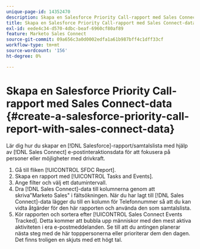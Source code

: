 ```yaml
---
unique-page-id: 14352470
description: Skapa en Salesforce Priority Call-rapport med Sales Connect Data - Marketo Docs - Produktdokumentation
title: Skapa en Salesforce Priority Call-rapport med Sales Connect-data
exl-id: eede4c34-d570-4dbc-beaf-6960cf80af89
feature: Marketo Sales Connect
source-git-commit: 09a656c3a0d0002edfa1a61b987bff4c1dff33cf
workflow-type: tm+mt
source-wordcount: '156'
ht-degree: 0%

---
```


# Skapa en Salesforce Priority Call-rapport med Sales Connect-data {#create-a-salesforce-priority-call-report-with-sales-connect-data}

Lär dig hur du skapar en [!DNL Salesforce]-rapport/samtalslista med hjälp av [!DNL Sales Connect] e-postinteraktionsdata för att fokusera på personer eller möjligheter med drivkraft.

1. Gå till fliken [!UICONTROL SFDC Report].
1. Skapa en rapport med [!UICONTROL Tasks and Events].
1. Ange filter och välj ett datumintervall.
1. Dra [!DNL Sales Connect]-data till kolumnerna genom att skriva&quot;Marketo Sales&quot; i fältsökningen. När du har lagt till [!DNL Sales Connect]-data lägger du till en kolumn för Telefonnummer så att du kan vidta åtgärder för den här rapporten och använda den som samtalslista.
1. Kör rapporten och sortera efter [!UICONTROL Sales Connect Events Tracked]. Detta kommer att bubbla upp människor med den mest aktiva aktiviteten i era e-postmeddelanden. Se till att du antingen planerar nästa steg med de här topppersonerna eller prioriterar dem den dagen. Det finns troligen en skjuts med ett högt tal.
